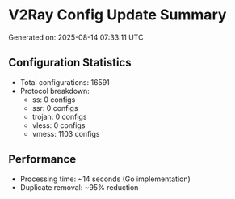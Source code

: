 # V2Ray Config Update Summary
Generated on: 2025-08-14 07:33:11 UTC

## Configuration Statistics
- Total configurations: 16591
- Protocol breakdown:
  - ss: 0 configs
  - ssr: 0 configs
  - trojan: 0 configs
  - vless: 0 configs
  - vmess: 1103 configs

## Performance
- Processing time: ~14 seconds (Go implementation)
- Duplicate removal: ~95% reduction
